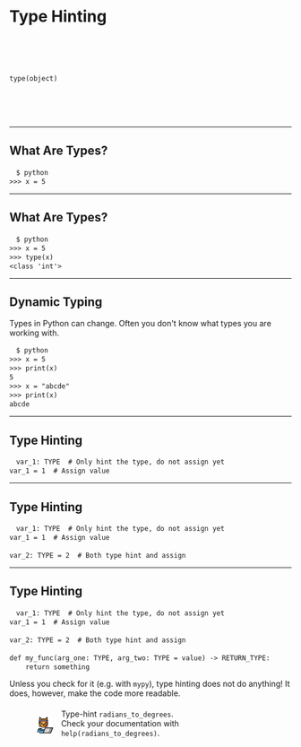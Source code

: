 <!-- .slide: data-state="white_overlay 6 yellow_flag logo" id="type_hinting" data-background="./files/man-5888558_1280.jpg" -->
<!-- https://pixabay.com/photos/man-pointing-gesture-hand-gesture-5888558/ -->
# Type Hinting

<br>
<br>
<br>

`type(object)`

<br>
<br>
<br>

---

<!-- .slide: data-state="white_overlay 9 yellow_flag logo" data-auto-animate data-background="./files/man-5888558_1280.jpg" -->

## What Are Types?

<pre data-id="types_1"><code style="padding: .5em 1em;" class="language-python" data-line-numbers>$ python
&gt;&gt;&gt; x = 5
</code></pre>

---

<!-- .slide: data-state="white_overlay 9 yellow_flag logo" data-auto-animate data-background="./files/man-5888558_1280.jpg" -->

## What Are Types?

<pre data-id="types_1"><code style="padding: .5em 1em;" class="language-python" data-line-numbers>$ python
&gt;&gt;&gt; x = 5
&gt;&gt;&gt; type(x)
&lt;class 'int'&gt;</code></pre>

---

<!-- .slide: data-state="white_overlay 9 yellow_flag logo" data-background="./files/man-5888558_1280.jpg" -->

## Dynamic Typing

Types in Python can change. Often you don't know what types you are working with.

<pre style="width: max-content;"><code style="padding: .5em 1em;" class="language-python" data-line-numbers>$ python
>>> x = 5
>>> print(x)
5
>>> x = "abcde"
>>> print(x)
abcde
</code></pre>

---

<!-- .slide: data-state="white_overlay 9 yellow_flag logo" data-auto-animate data-background="./files/man-5888558_1280.jpg" -->

## Type Hinting

<pre data-id="hints_1"><code style="padding: .5em 1em;" class="language-python" data-line-numbers>var_1: TYPE  # Only hint the type, do not assign yet
var_1 = 1  # Assign value
</code></pre>

---

<!-- .slide: data-state="white_overlay 9 yellow_flag logo" data-auto-animate data-background="./files/man-5888558_1280.jpg" -->

## Type Hinting

<pre data-id="hints_1"><code style="padding: .5em 1em;" class="language-python" data-line-numbers>var_1: TYPE  # Only hint the type, do not assign yet
var_1 = 1  # Assign value

var_2: TYPE = 2  # Both type hint and assign
</code></pre>

---

<!-- .slide: data-state="white_overlay 9 yellow_flag logo" data-auto-animate data-background="./files/man-5888558_1280.jpg" -->

## Type Hinting

<pre data-id="hints_1"><code style="padding: .5em 1em;" class="language-python" data-line-numbers>var_1: TYPE  # Only hint the type, do not assign yet
var_1 = 1  # Assign value

var_2: TYPE = 2  # Both type hint and assign

def my_func(arg_one: TYPE, arg_two: TYPE = value) -> RETURN_TYPE:
    return something
</code></pre>

<div class="fragment">
    Unless you check for it (e.g. with <code>mypy</code>), type hinting does not do anything! It does, however, make the code more readable.
</div>

<br>

<div class="fragment">
  <img style="width: 2em; margin: 0; padding: 1.25em 1em 0em 10%; float: left;" src="./files/hacker-cat.png">
  <div style="float: left; width: 60%; padding-top: .25em;">
    Type-hint <code>radians_to_degrees</code>.<br>Check your documentation with <code>help(radians_to_degrees)</code>.
  </div>
</div>
